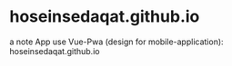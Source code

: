 # hoseinsedaqat.github.io
a note App use Vue-Pwa (design for mobile-application): hoseinsedaqat.github.io
